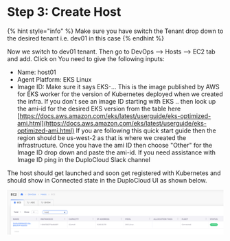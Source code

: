 # Step 3: Create Host

{% hint style="info" %}
Make sure you have switch the Tenant drop down to the desired tenant i.e. dev01 in this case
{% endhint %}

Now we switch to dev01 tenant. Then go to DevOps --> Hosts --> EC2 tab and add. Click on You need to give the following inputs:

* Name: host01
* Agent Platform: EKS Linux
* Image ID: Make sure it says EKS-... This is the image published by AWS for EKS worker for the version of Kubernetes deployed when we created the infra. If you don't see an image ID starting with EKS .. then look up the ami-id for the desired EKS version from the table here [https://docs.aws.amazon.com/eks/latest/userguide/eks-optimized-ami.html](https://docs.aws.amazon.com/eks/latest/userguide/eks-optimized-ami.html) If you are following this quick start guide then the region should be us-west-2 as that is where we created the infrastructure. Once you have the ami ID then choose "Other" for the Image ID drop down and paste the ami-id. If you need assistance with Image ID ping in the DuploCloud Slack channel

The host should get launched and soon get registered with Kubernetes and should show in Connected state in the DuploCloud UI as shown below.

![](<../../.gitbook/assets/image (28).png>)

